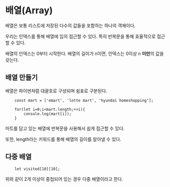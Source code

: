 # 배열(Array)

배열은 보통 리스트에 저장된 다수의 값들을 포함하는 하나의 객체이다.

우리는 인덱스를 통해 배열에 임의 접근할 수 있다. 특히 반복문을 통해 효율적으로 접근할 수 있다.

배열의 인덱스는 0부터 시작한다. 배열의 길이가 n이면, 인덱스는 0이상 n **미만**의 값을 갖는다.

## 배열 만들기

배열은 파이썬처럼 대괄호로 구성되며 쉼표로 구분된다.

```
    const mart = ['emart', 'lotte mart', 'hyundai homeshopping'];

    for(let i=0;i<mart.length;++i){
        console.log(mart[i]);
    }

```

마트를 담고 있는 배열에 반복문을 사용해서 쉽게 접근할 수 있다.

또한, length라는 키워드를 통해 배열의 길이를 알아낼 수 있다.

## 다중 배열

```
    let visited[10][10];
```

위와 같이 2개 이상이 중첩되어 있는 경우 다중 배열이라고 한다.

